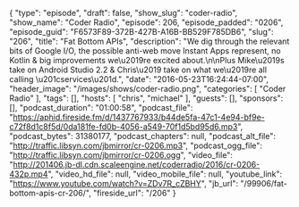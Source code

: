 {
  "type": "episode",
  "draft": false,
  "show_slug": "coder-radio",
  "show_name": "Coder Radio",
  "episode": 206,
  "episode_padded": "0206",
  "episode_guid": "F6573F89-372B-427B-A16B-BB529F785DB6",
  "slug": "206",
  "title": "Fat Bottom APIs",
  "description": "We dig through the relevant bits of Google I/O, the possible anti-web move Instant Apps represent, no Kotlin & big improvements we\u2019re excited about.\n\nPlus Mike\u2019s take on Android Studio 2.2 & Chris\u2019 take on what we\u2019re all calling \u201cservices\u201d.",
  "date": "2016-05-23T16:24:44-07:00",
  "header_image": "/images/shows/coder-radio.png",
  "categories": [
    "Coder Radio"
  ],
  "tags": [],
  "hosts": [
    "chris",
    "michael"
  ],
  "guests": [],
  "sponsors": [],
  "podcast_duration": "01:00:58",
  "podcast_file": "https://aphid.fireside.fm/d/1437767933/b44de5fa-47c1-4e94-bf9e-c72f8d1c8f5d/0da181fe-fd0b-4056-a549-70f1d5bd95d6.mp3",
  "podcast_bytes": 31380177,
  "podcast_chapters": null,
  "podcast_alt_file": "http://traffic.libsyn.com/jbmirror/cr-0206.mp3",
  "podcast_ogg_file": "http://traffic.libsyn.com/jbmirror/cr-0206.ogg",
  "video_file": "http://201406.jb-dl.cdn.scaleengine.net/coderradio/2016/cr-0206-432p.mp4",
  "video_hd_file": null,
  "video_mobile_file": null,
  "youtube_link": "https://www.youtube.com/watch?v=ZDv7R_cZBHY",
  "jb_url": "/99906/fat-bottom-apis-cr-206/",
  "fireside_url": "/206"
}


